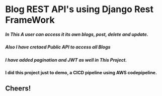# Blog REST API's using Django Rest FrameWork

##### In This A user can access it  its own blogs, post, delete and update.
##### Also I have cretaed Public API to access all Blogs

##### I have added pagination and JWT as well in This Project.
#### I did this project just to demo, a CICD pipeline using AWS codepipeline.

## Cheers!
